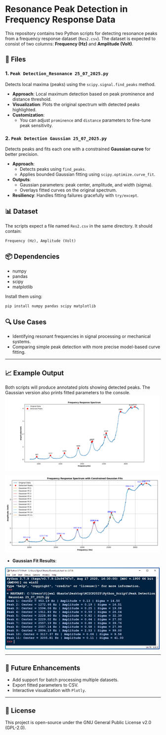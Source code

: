 # Resonance Peak Detection in Frequency Response Data

This repository contains two Python scripts for detecting resonance peaks from a frequency response dataset (`Res2.csv`). The dataset is expected to consist of two columns: **Frequency (Hz)** and **Amplitude (Volt)**.

## 📁 Files

### 1. `Peak Detection_Resonance 25_07_2025.py`

Detects local maxima (peaks) using the `scipy.signal.find_peaks` method.

- **Approach**: Local maximum detection based on peak prominence and distance threshold.
- **Visualization**: Plots the original spectrum with detected peaks highlighted.
- **Customization**:
  - You can adjust `prominence` and `distance` parameters to fine-tune peak sensitivity.

### 2. `Peak Detection Gaussian 25_07_2025.py`

Detects peaks and fits each one with a constrained **Gaussian curve** for better precision.

- **Approach**:
  - Detects peaks using `find_peaks`.
  - Applies bounded Gaussian fitting using `scipy.optimize.curve_fit`.
- **Outputs**:
  - Gaussian parameters: peak center, amplitude, and width (sigma).
  - Overlays fitted curves on the original spectrum.
- **Resiliency**: Handles fitting failures gracefully with `try/except`.

## 📊 Dataset

The scripts expect a file named `Res2.csv` in the same directory. It should contain:

```
Frequency (Hz), Amplitude (Volt)
```

## 📦 Dependencies

- numpy
- pandas
- scipy
- matplotlib

Install them using:

```bash
pip install numpy pandas scipy matplotlib
```

## 🔍 Use Cases

- Identifying resonant frequencies in signal processing or mechanical systems.
- Comparing simple peak detection with more precise model-based curve fitting.

---

## 📈 Example Output

Both scripts will produce annotated plots showing detected peaks. The Gaussian version also prints fitted parameters to the console.
<img src="./Resonance Peak Detection.png" alt="Results" width="500"  title="Results">

<img src="./Resonance Peak Detection_Gaussian.png" alt="Results" width="500"  title="Results_ Gaussian">

- **Gaussian Fit Results**:
<img src="./Result.PNG" alt="Results" width="500"  title="Gaussian Fit Results">

---

## 🔧 Future Enhancements

- Add support for batch processing multiple datasets.
- Export fitted parameters to CSV.
- Interactive visualization with `Plotly`.

---

## 📄 License

This project is open-source under the GNU General Public License v2.0 (GPL-2.0).
